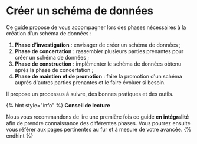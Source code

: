 # Créer un schéma de données

Ce guide propose de vous accompagner lors des phases nécessaires à la création d’un schéma de données :&#x20;

1. **Phase d’investigation** : envisager de créer un schéma de données ;
2. **Phase de concertation** : rassembler plusieurs parties prenantes pour créer un schéma de données ;
3. **Phase de construction** : implémenter le schéma de données obtenu après la phase de concertation ;
4. **Phase de maintien et de promotion** : faire la promotion d'un schéma auprès d'autres parties prenantes et le faire évoluer si besoin.&#x20;

Il propose un processus à suivre, des bonnes pratiques et des outils.

{% hint style="info" %}
**Conseil de lecture**

Nous vous recommandons de lire une première fois ce guide **en intégralité** afin de prendre connaissance des différentes phases. Vous pourrez ensuite vous référer aux pages pertinentes au fur et à mesure de votre avancée.
{% endhint %}
